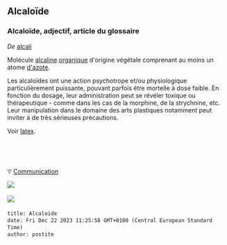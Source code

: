 ## Alcaloïde
### Alcaloïde, adjectif, article du glossaire
 _De_ [alcali](alcaloide.html#alcalin)

Molécule [alcaline](alcalin.html) [organique](organique.html) d'origine végétale comprenant au moins un atome [d'azote](alcaloide.html#azote).

Les alcaloïdes ont une action psychotrope et/ou physiologique particulièrement puissante, pouvant parfois être mortelle à dose faible. En fonction du dosage, leur administration peut se révéler toxique ou thérapeutique - comme dans les cas de la morphine, de la strychnine, etc. Leur manipulation dans le domaine des arts plastiques notamment peut inviter à de très sérieuses précautions.

Voir [latex](latex.html).



 

 ![](images/transparent122x1.gif)

![](images/flechebas.gif) [Communication](http://www.artrealite.com/annonceurs.htm) 

[![](https://cbonvin.fr/sites/regie.artrealite.com/visuels/campagne1.png)](index-2.html#20131014)

![](https://cbonvin.fr/sites/regie.artrealite.com/visuels/campagne2.png)
```
title: Alcaloïde
date: Fri Dec 22 2023 11:25:58 GMT+0100 (Central European Standard Time)
author: postite
```
